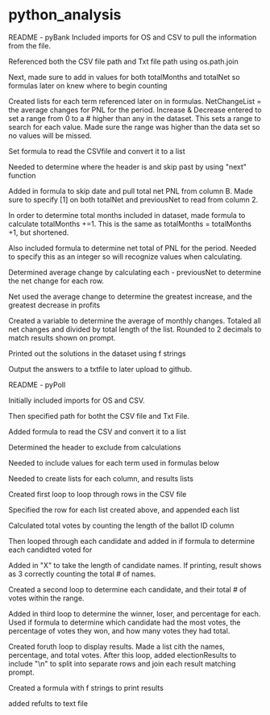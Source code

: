 # python_analysis
README - pyBank
  Included imports for OS and CSV to pull the information from the file. 
  
  Referenced both the CSV file path and Txt file path using os.path.join
  
  Next, made sure to add in values for both totalMonths and totalNet so formulas later on knew where to begin counting
  
  Created lists for each term referenced later on in formulas. NetChangeList = the average changes for PNL for the period. Increase & Decrease entered to set a range from 0 to a # higher than any in the dataset. This sets a range to search for each value. Made sure the range was higher than the data set so no values will be missed. 

  Set formula to read the CSVfile and convert it to a list

  Needed to determine where the header is and skip past by using "next" function

  Added in formula to skip date and pull total net PNL from column B. Made sure to specify [1] on both totalNet and previousNet to read from column 2.  

  In order to determine total months included in dataset, made formula to calculate totalMonths +=1. This is the same as totalMonths = totalMonths +1, but shortened. 

  Also included formula to determine net total of PNL for the period. Needed to specify this as an integer so will recognize values when calculating. 

  Determined average change by calculating each - previousNet to determine the net change for each row.

  Net used the average change to determine the greatest increase, and the greatest decrease in profits

  Created a variable to determine the average of monthly changes. Totaled all net changes and divided by total length of the list. Rounded to 2 decimals to match results shown on prompt. 

  Printed out the solutions in the dataset using f strings

  Output the answers to a txtfile to later upload to github.

  
README - pyPoll

  Initially included imports for OS and CSV. 

  Then specified path for botht the CSV file and Txt File. 

  Added formula to read the CSV and convert it to a list

  Determined the header to exclude from calculations

  Needed to include values for each term used in formulas below 

  Needed to create lists for each column, and results lists

  Created first loop to loop through rows in the CSV file

  Specified the row for each list created above, and appended each list 

  Calculated total votes by counting the length of the ballot ID column

  Then looped through each candidate and added in if formula to determine each candidted voted for

  Added in "X" to take the length of candidate names. If printing, result shows as 3 correctly counting the total # of names. 

  Created a second loop to determine each candidate, and their total # of votes within the range. 

  Added in third loop to determine the winner, loser, and percentage for each. Used if formula to determine which candidate had the most votes, the percentage of votes they won, and how many votes they had total. 

  Created foruth loop to display results. Made a list cith the names, percentage, and total votes. After this loop, added electionResults to include "\n" to split into separate rows and join each result matching prompt. 

  Created a formula with f strings to print results

  added refults to text file
